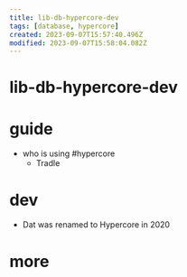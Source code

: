 ```yaml
---
title: lib-db-hypercore-dev
tags: [database, hypercore]
created: 2023-09-07T15:57:40.496Z
modified: 2023-09-07T15:58:04.082Z
---
```


# lib-db-hypercore-dev

# guide

- who is using #hypercore
  - Tradle
# dev
- Dat was renamed to Hypercore in 2020
# more
